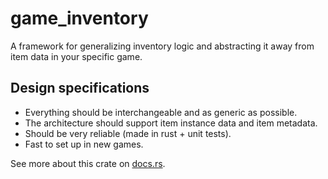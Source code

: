 # game_inventory

A framework for generalizing inventory logic and abstracting it away from
item data in your specific game.

## Design specifications

- Everything should be interchangeable and as generic as possible.
- The architecture should support item instance data and item metadata.
- Should be very reliable (made in rust + unit tests).
- Fast to set up in new games.

See more about this crate on [docs.rs](https://docs.rs/inventory-rs/).
